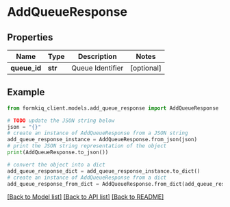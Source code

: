 # AddQueueResponse


## Properties

Name | Type | Description | Notes
------------ | ------------- | ------------- | -------------
**queue_id** | **str** | Queue Identifier | [optional] 

## Example

```python
from formkiq_client.models.add_queue_response import AddQueueResponse

# TODO update the JSON string below
json = "{}"
# create an instance of AddQueueResponse from a JSON string
add_queue_response_instance = AddQueueResponse.from_json(json)
# print the JSON string representation of the object
print(AddQueueResponse.to_json())

# convert the object into a dict
add_queue_response_dict = add_queue_response_instance.to_dict()
# create an instance of AddQueueResponse from a dict
add_queue_response_from_dict = AddQueueResponse.from_dict(add_queue_response_dict)
```
[[Back to Model list]](../README.md#documentation-for-models) [[Back to API list]](../README.md#documentation-for-api-endpoints) [[Back to README]](../README.md)



